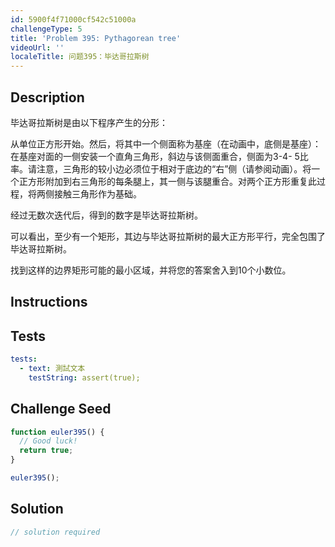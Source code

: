 ```yaml
---
id: 5900f4f71000cf542c51000a
challengeType: 5
title: 'Problem 395: Pythagorean tree'
videoUrl: ''
localeTitle: 问题395：毕达哥拉斯树
---
```


## Description
<section id="description">毕达哥拉斯树是由以下程序产生的分形： <p>从单位正方形开始。然后，将其中一个侧面称为基座（在动画中，底侧是基座）：在基座对面的一侧安装一个直角三角形，斜边与该侧面重合，侧面为3-4- 5比率。请注意，三角形的较小边必须位于相对于底边的“右”侧（请参阅动画）。将一个正方形附加到右三角形的每条腿上，其一侧与该腿重合。对两个正方形重复此过程，将两侧接触三角形作为基础。 </p><p>经过无数次迭代后，得到的数字是毕达哥拉斯树。 </p><p>可以看出，至少有一个矩形，其边与毕达哥拉斯树的最大正方形平行，完全包围了毕达哥拉斯树。 </p><p>找到这样的边界矩形可能的最小区域，并将您的答案舍入到10个小数位。 </p></section>

## Instructions
<section id="instructions">
</section>

## Tests
<section id='tests'>

```yml
tests:
  - text: 測試文本
    testString: assert(true);

```

</section>

## Challenge Seed
<section id='challengeSeed'>

<div id='js-seed'>

```js
function euler395() {
  // Good luck!
  return true;
}

euler395();

```

</div>



</section>

## Solution
<section id='solution'>

```js
// solution required
```
</section>
